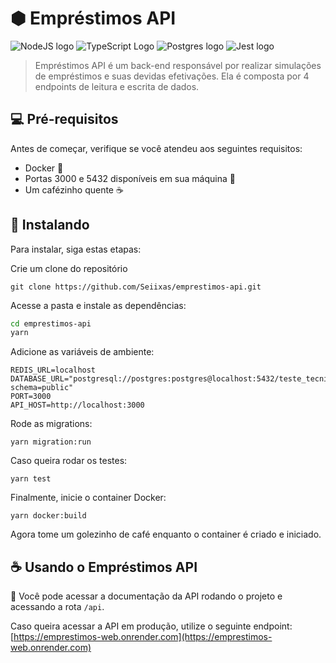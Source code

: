 # ⬢ Empréstimos API

![NodeJS logo](https://img.shields.io/badge/Node.js-43853D?style=for-the-badge&logo=node.js&logoColor=white)
![TypeScript Logo](https://img.shields.io/badge/TypeScript-007ACC?style=for-the-badge&logo=typescript&logoColor=white)
![Postgres logo](https://img.shields.io/badge/PostgreSQL-316192?style=for-the-badge&logo=postgresql&logoColor=white)
![Jest logo](https://img.shields.io/badge/Jest-323330?style=for-the-badge&logo=Jest&logoColor=white)

> Empréstimos API é um back-end responsável por realizar simulações de empréstimos e suas devidas efetivações. Ela é composta por 4 endpoints de leitura e escrita de dados.

## 💻 Pré-requisitos

Antes de começar, verifique se você atendeu aos seguintes requisitos:

- Docker 🐳
- Portas 3000 e 5432 disponíveis em sua máquina 🚪
- Um cafézinho quente ☕️

## 🚀 Instalando

Para instalar, siga estas etapas:

Crie um clone do repositório

```
git clone https://github.com/Seiixas/emprestimos-api.git
```

Acesse a pasta e instale as dependências:

```bash
cd emprestimos-api
yarn
```

Adicione as variáveis de ambiente:

```
REDIS_URL=localhost
DATABASE_URL="postgresql://postgres:postgres@localhost:5432/teste_tecnico?schema=public"
PORT=3000
API_HOST=http://localhost:3000
```

Rode as migrations:

```
yarn migration:run
```

Caso queira rodar os testes:

```
yarn test
```

Finalmente, inicie o container Docker:

```
yarn docker:build
```

Agora tome um golezinho de café enquanto o container é criado e iniciado.

## ☕ Usando o Empréstimos API

📕 Você pode acessar a documentação da API rodando o projeto e acessando a rota `/api`.

Caso queira acessar a API em produção, utilize o seguinte endpoint: [https://emprestimos-web.onrender.com](https://emprestimos-web.onrender.com)
